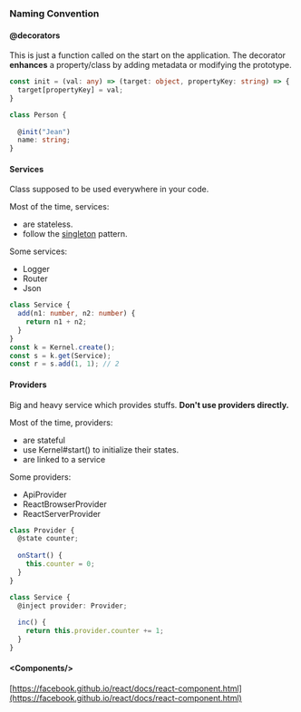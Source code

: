 ### Naming Convention

#### @decorators

This is just a function called on the start on the application. The decorator **enhances** a property/class by adding
metadata or modifying the prototype.

```ts
const init = (val: any) => (target: object, propertyKey: string) => {
  target[propertyKey] = val;
} 

class Person {
  
  @init("Jean")
  name: string;
}

```

#### Services

Class supposed to be used everywhere in your code. 

Most of the time, services:
 - are stateless.
 - follow the [singleton](https://en.wikipedia.org/wiki/Singleton_pattern) pattern.

Some services:
 - Logger
 - Router
 - Json

```ts
class Service {
  add(n1: number, n2: number) {
    return n1 + n2;
  }
}
const k = Kernel.create();
const s = k.get(Service);
const r = s.add(1, 1); // 2
```

#### Providers

Big and heavy service which provides stuffs. **Don't use providers directly.** 

Most of the time, providers:
 - are stateful
 - use Kernel#start() to initialize their states.
 - are linked to a service

Some providers:
 - ApiProvider
 - ReactBrowserProvider
 - ReactServerProvider  

```ts
class Provider {
  @state counter;
  
  onStart() {
    this.counter = 0;
  }
}

class Service {
  @inject provider: Provider;
  
  inc() {
    return this.provider.counter += 1;
  }
}
```

#### &#60;Components/&#62;

[https://facebook.github.io/react/docs/react-component.html](https://facebook.github.io/react/docs/react-component.html)

